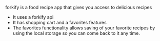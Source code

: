 forkify is a food recipe app that gives you access to delicious recipes
- It uses a forkify api 
- It has shopping cart and a favorites features 
- The favorites functionality allows saving of your favorite recipes by using the local storage so you can come back to it any time. 